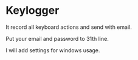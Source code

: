 # Keylogger
It record all keyboard actions and send with email.

Put your email and password to 31th line.

I will add settings for windows usage.
